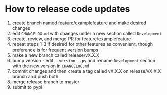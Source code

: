 How to release code updates 
===========================

1. create branch named feature/examplefeature and make desired changes
2. edit `CHANGELOG.md` with changes under a new section called `Development`
3. create, review, and merge PR for feature/examplefeature
4. repeat steps 1-3 if desired for other features as convenient, though preference is for frequent version bumps
5. make a new branch called release/vX.X.X
6. bump version - edit `__version__.py` and rename `Development` section with the new version in `CHANGELOG.md`
7. commit changes and then create a tag called vX.X.X on release/vX.X.X branch and push both
8. merge release branch to master
9. submit to pypi

